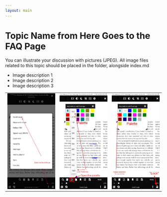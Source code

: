 ```yaml
---
layout: main
---
```


# Topic Name from Here Goes to the FAQ Page

You can illustrate your discussion with pictures (JPEG). All image files related to this topic should be placed in the folder, alongside index.md

* Image description 1
* Image description 2
* Image description 3

||||
|-|-|-|
|![](1.jpg)|![](2.jpg)|![](3.jpg)|

